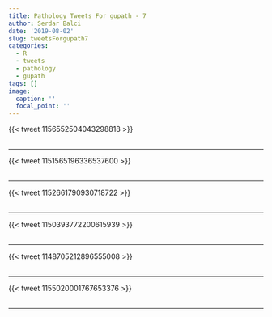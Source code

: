 ```yaml
---
title: Pathology Tweets For gupath - 7
author: Serdar Balci
date: '2019-08-02'
slug: tweetsForgupath7
categories:
  - R
  - tweets
  - pathology
  - gupath
tags: []
image:
  caption: ''
  focal_point: ''
---
```



{{< tweet 1156552504043298818 >}}
<br>
<br>
<hr>
{{< tweet 1151565196336537600 >}}
<br>
<br>
<hr>
{{< tweet 1152661790930718722 >}}
<br>
<br>
<hr>
{{< tweet 1150393772200615939 >}}
<br>
<br>
<hr>
{{< tweet 1148705212896555008 >}}
<br>
<br>
<hr>
{{< tweet 1155020001767653376 >}}
<br>
<br>
<hr>
